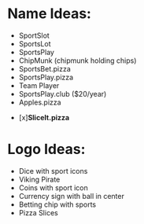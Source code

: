 # Name Ideas:
* SportSlot
* SportsLot
* SportsPlay
* ChipMunk (chipmunk holding chips)
* SportsBet.pizza
* SportsPlay.pizza
* Team Player
* SportsPlay.club ($20/year)
* Apples.pizza
- [x]**SliceIt.pizza**


# Logo Ideas:
* Dice with sport icons
* Viking Pirate
* Coins with sport icon
* Currency sign with ball in center
* Betting chip with sports
* Pizza Slices